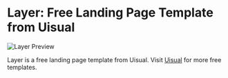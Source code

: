# Layer: Free Landing Page Template from Uisual

![Layer Preview](https://res.cloudinary.com/uisual/image/upload/assets/screenshots/layer.png)

Layer is a free landing page template from Uisual. Visit [Uisual](https://uisual.com) for more free templates.

